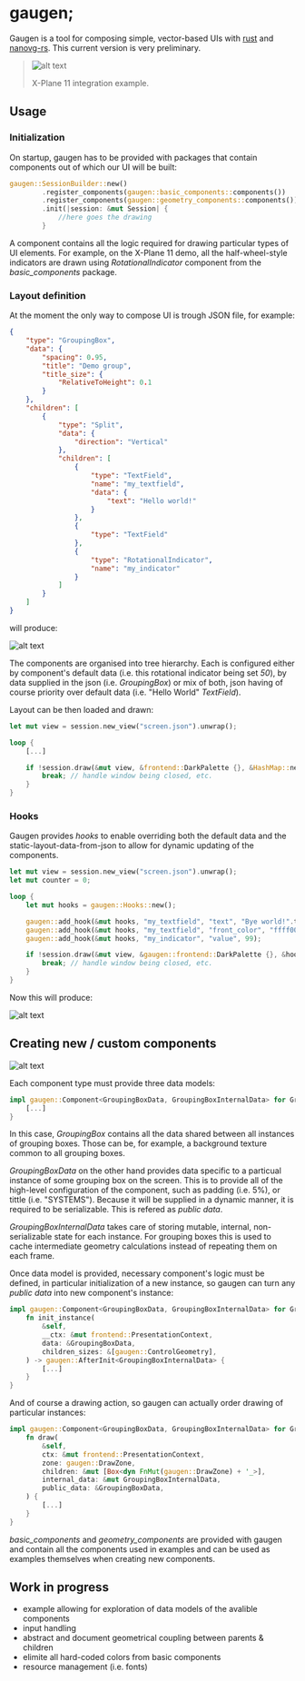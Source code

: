 
# gaugen;

Gaugen is a tool for composing simple, vector-based UIs with [rust](https://www.rust-lang.org/) and [nanovg-rs](https://github.com/KevinKelley/nanovg-rs). This current version is very preliminary.


>![alt text](resources/demo.gif )
>
>X-Plane 11 integration example.

## Usage

### Initialization
On startup, gaugen has to be provided with packages that contain components out of which our UI will be built:
```rust
gaugen::SessionBuilder::new()
        .register_components(gaugen::basic_components::components())
        .register_components(gaugen::geometry_components::components())
        .init(|session: &mut Session| {
            //here goes the drawing
        }
```
A component contains all the logic required for drawing particular types of UI elements. For example, on the X-Plane 11 demo, all the half-wheel-style indicators are drawn using _RotationalIndicator_ component from the _basic_components_ package.

### Layout definition

At the moment the only way to compose UI is trough JSON file, for example:
```json
{
    "type": "GroupingBox",
    "data": {
        "spacing": 0.95,
        "title": "Demo group",
        "title_size": {
            "RelativeToHeight": 0.1
        }
    },
    "children": [
        {
            "type": "Split",
            "data": {
                "direction": "Vertical"
            },
            "children": [
                {
                    "type": "TextField",
                    "name": "my_textfield",
                    "data": {
                        "text": "Hello world!"
                    }
                },
                {
                    "type": "TextField"
                },
                {
                    "type": "RotationalIndicator",
                    "name": "my_indicator"
                }
            ]
        }
    ]
}
```
will produce:

![alt text](resources/basic_ui.png)

The components are organised into tree hierarchy. Each is configured either by component's default data (i.e. this rotational indicator being set _50_), by data supplied in the json (i.e. _GroupingBox_) or mix of both, json having of course priority over default data (i.e. "Hello World" _TextField_).

Layout can be then loaded and drawn:
```rust 
let mut view = session.new_view("screen.json").unwrap();

loop {
    [...]

    if !session.draw(&mut view, &frontend::DarkPalette {}, &HashMap::new()) {
        break; // handle window being closed, etc.
    }
}
```

### Hooks

Gaugen provides _hooks_ to enable overriding both the default data and the static-layout-data-from-json to allow for dynamic updating of the components.

```rust
let mut view = session.new_view("screen.json").unwrap();
let mut counter = 0;

loop {
    let mut hooks = gaugen::Hooks::new();

    gaugen::add_hook(&mut hooks, "my_textfield", "text", "Bye world!".to_string());
    gaugen::add_hook(&mut hooks, "my_textfield", "front_color", "ffff0000".to_string());
    gaugen::add_hook(&mut hooks, "my_indicator", "value", 99);

    if !session.draw(&mut view, &gaugen::frontend::DarkPalette {}, &hooks) {
        break; // handle window being closed, etc.
    }
}
```

Now this will produce:

![alt text](resources/hooks.png)

## Creating new / custom components

![alt text](resources/arch.png)

Each component type must provide three data models:
```rust
impl gaugen::Component<GroupingBoxData, GroupingBoxInternalData> for GroupingBox {
    [...]
}
```

In this case, _GroupingBox_ contains all the data shared between all instances of grouping boxes. Those can be, for example, a background texture common to all grouping boxes.

_GroupingBoxData_ on the other hand provides data specific to a particual instance of some grouping box on the screen. This is to provide all of the high-level configuration of the component, such as padding (i.e. 5%), or tittle (i.e. "SYSTEMS"). Because it will be supplied in a dynamic manner, it is required to be serializable. This is refered as _public data_.

_GroupingBoxInternalData_ takes care of storing mutable, internal, non-serializable state for each instance. For grouping boxes this is used to cache intermediate geometry calculations instead of repeating them on each frame.

Once data model is provided, necessary component's logic must be defined, in particular initialization of a new instance, so gaugen can turn any _public data_ into new component's instance:
```rust
impl gaugen::Component<GroupingBoxData, GroupingBoxInternalData> for GroupingBox {
    fn init_instance(
        &self,
        __ctx: &mut frontend::PresentationContext,
        data: &GroupingBoxData,
        children_sizes: &[gaugen::ControlGeometry],
    ) -> gaugen::AfterInit<GroupingBoxInternalData> {
        [...]
    }
}
```

And of course a drawing action, so gaugen can actually order drawing of particular instances:
```rust
impl gaugen::Component<GroupingBoxData, GroupingBoxInternalData> for GroupingBox {
    fn draw(
        &self,
        ctx: &mut frontend::PresentationContext,
        zone: gaugen::DrawZone,
        children: &mut [Box<dyn FnMut(gaugen::DrawZone) + '_>],
        internal_data: &mut GroupingBoxInternalData,
        public_data: &GroupingBoxData,
    ) {
        [...]
    }
}
```

_basic_components_ and _geometry_components_ are provided with gaugen and contain all the components used in examples and can be used as examples themselves when creating new components.

## Work in progress
 - example allowing for exploration of data models of the avalible components
 - input handling
 - abstract and document geometrical coupling between parents & children
 - elimite all hard-coded colors from basic components
 - resource management (i.e. fonts)